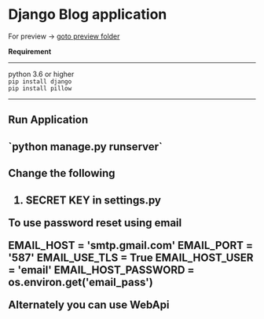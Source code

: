 # Django Blog application

For preview -> [goto preview folder](preview/)

**Requirement**<br><hr>
python 3.6 or higher<br>
`pip install django`<br>
`pip install pillow`
<hr>

<h2>Run Application<h2>
`python manage.py runserver`

<h2>Change the following<h2>

1. SECRET KEY in settings.py

**To use password reset using email**

EMAIL_HOST = 'smtp.gmail.com'
EMAIL_PORT = '587'
EMAIL_USE_TLS = True
EMAIL_HOST_USER = 'email'
EMAIL_HOST_PASSWORD = os.environ.get('email_pass')

**Alternately you can use WebApi**